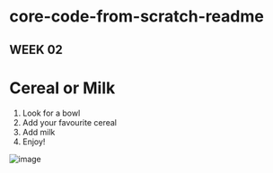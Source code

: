 # core-code-from-scratch-readme

## WEEK 02

# Cereal or Milk

1. Look for a bowl
2. Add your favourite cereal
3. Add milk
4. Enjoy!

![image](https://user-images.githubusercontent.com/106286065/231033713-95d0e4b6-3de8-4d05-a34b-1ef175f6fa58.png)

